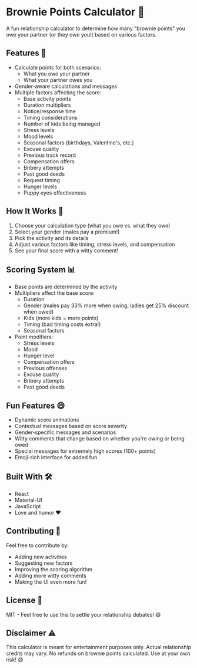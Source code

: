 # Brownie Points Calculator 🍪

A fun relationship calculator to determine how many "brownie points" you owe your partner (or they owe you!) based on various factors.

## Features 🌟

- Calculate points for both scenarios:
  - What you owe your partner
  - What your partner owes you
- Gender-aware calculations and messages
- Multiple factors affecting the score:
  - Base activity points
  - Duration multipliers
  - Notice/response time
  - Timing considerations
  - Number of kids being managed
  - Stress levels
  - Mood levels
  - Seasonal factors (birthdays, Valentine's, etc.)
  - Excuse quality
  - Previous track record
  - Compensation offers
  - Bribery attempts
  - Past good deeds
  - Request timing
  - Hunger levels
  - Puppy eyes effectiveness

## How It Works 🎯

1. Choose your calculation type (what you owe vs. what they owe)
2. Select your gender (males pay a premium!)
3. Pick the activity and its details
4. Adjust various factors like timing, stress levels, and compensation
5. See your final score with a witty comment!

## Scoring System 📊

- Base points are determined by the activity
- Multipliers affect the base score:
  - Duration
  - Gender (males pay 33% more when owing, ladies get 25% discount when owed)
  - Kids (more kids = more points)
  - Timing (bad timing costs extra!)
  - Seasonal factors
- Point modifiers:
  - Stress levels
  - Mood
  - Hunger level
  - Compensation offers
  - Previous offenses
  - Excuse quality
  - Bribery attempts
  - Past good deeds

## Fun Features 😄

- Dynamic score animations
- Contextual messages based on score severity
- Gender-specific messages and scenarios
- Witty comments that change based on whether you're owing or being owed
- Special messages for extremely high scores (100+ points)
- Emoji-rich interface for added fun

## Built With 🛠️

- React
- Material-UI
- JavaScript
- Love and humor ❤️

## Contributing 🤝

Feel free to contribute by:
- Adding new activities
- Suggesting new factors
- Improving the scoring algorithm
- Adding more witty comments
- Making the UI even more fun!

## License 📝

MIT - Feel free to use this to settle your relationship debates! 😄

## Disclaimer ⚠️

This calculator is meant for entertainment purposes only. Actual relationship credits may vary. No refunds on brownie points calculated. Use at your own risk! 😅
